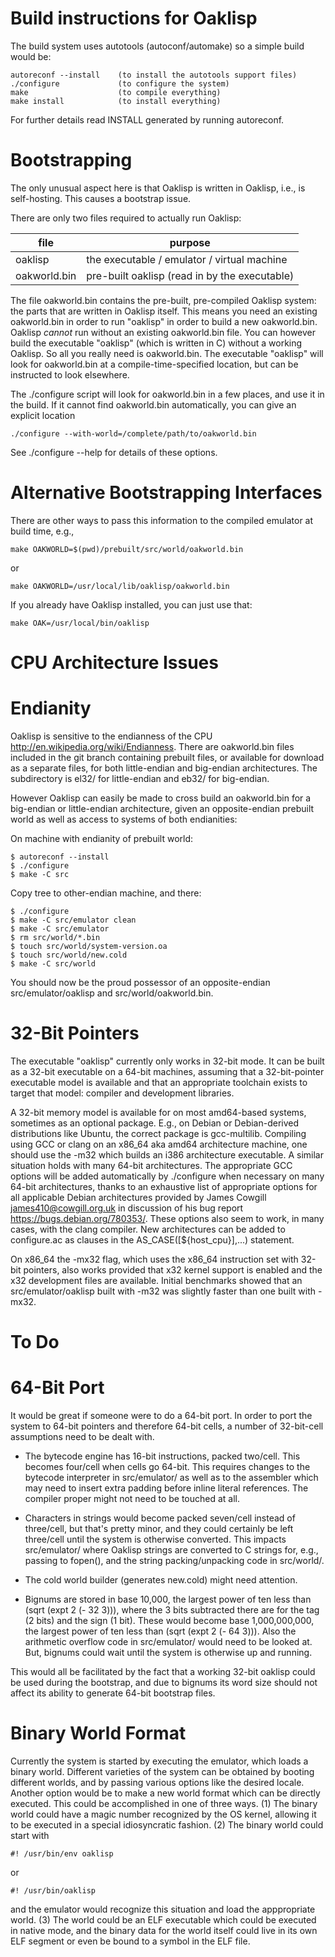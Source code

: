 Build instructions for Oaklisp
==============================

The build system uses autotools (autoconf/automake) so a simple build
would be:

	autoreconf --install    (to install the autotools support files)
	./configure             (to configure the system)
	make                    (to compile everything)
	make install            (to install everything)

For further details read INSTALL generated by running autoreconf.

Bootstrapping
=============

The only unusual aspect here is that Oaklisp is written in Oaklisp,
i.e., is self-hosting.  This causes a bootstrap issue.

There are only two files required to actually run Oaklisp:

file          | purpose
--------------|----------------------------------------------
oaklisp       | the executable / emulator / virtual machine
oakworld.bin  | pre-built oaklisp (read in by the executable)

The file oakworld.bin contains the pre-built, pre-compiled Oaklisp
system: the parts that are written in Oaklisp itself.  This means you
need an existing oakworld.bin in order to run "oaklisp" in order to
build a new oakworld.bin.  Oaklisp *cannot* run without an existing
oakworld.bin file.  You can however build the executable "oaklisp"
(which is written in C) without a working Oaklisp.  So all you really
need is oakworld.bin.  The executable "oaklisp" will look for
oakworld.bin at a compile-time-specified location, but can be
instructed to look elsewhere.

The ./configure script will look for oakworld.bin in a few places, and
use it in the build.  If it cannot find oakworld.bin automatically,
you can give an explicit location

    ./configure --with-world=/complete/path/to/oakworld.bin

See ./configure --help for details of these options.

Alternative Bootstrapping Interfaces
====================================

There are other ways to pass this information to the compiled emulator
at build time, e.g.,

    make OAKWORLD=$(pwd)/prebuilt/src/world/oakworld.bin

or

    make OAKWORLD=/usr/local/lib/oaklisp/oakworld.bin

If you already have Oaklisp installed, you can just use that:

    make OAK=/usr/local/bin/oaklisp

CPU Architecture Issues
=======================

Endianity
=========

Oaklisp is sensitive to the endianness of the CPU
<http://en.wikipedia.org/wiki/Endianness>.  There are oakworld.bin
files included in the git branch containing prebuilt files, or
available for download as a separate files, for both little-endian and
big-endian architectures.  The subdirectory is el32/ for little-endian
and eb32/ for big-endian.

However Oaklisp can easily be made to cross build an oakworld.bin for
a big-endian or little-endian architecture, given an opposite-endian
prebuilt world as well as access to systems of both endianities:

On machine with endianity of prebuilt world:

	$ autoreconf --install
	$ ./configure
	$ make -C src

Copy tree to other-endian machine, and there:

	$ ./configure
	$ make -C src/emulator clean
	$ make -C src/emulator
	$ rm src/world/*.bin
	$ touch src/world/system-version.oa
	$ touch src/world/new.cold
	$ make -C src/world

You should now be the proud possessor of an opposite-endian
src/emulator/oaklisp and src/world/oakworld.bin.

32-Bit Pointers
===============

The executable "oaklisp" currently only works in 32-bit mode.  It can
be built as a 32-bit executable on a 64-bit machines, assuming that a
32-bit-pointer executable model is available and that an appropriate
toolchain exists to target that model: compiler and development
libraries.

A 32-bit memory model is available for on most amd64-based systems,
sometimes as an optional package.  E.g., on Debian or Debian-derived
distributions like Ubuntu, the correct package is gcc-multilib.
Compiling using GCC or clang on an x86_64 aka amd64 architecture
machine, one should use the -m32 which builds an i386 architecture
executable.  A similar situation holds with many 64-bit architectures.
The appropriate GCC options will be added automatically by ./configure
when necessary on many 64-bit architectures, thanks to an exhaustive
list of appropriate options for all applicable Debian architectures
provided by James Cowgill <james410@cowgill.org.uk> in discussion of
his bug report https://bugs.debian.org/780353/.  These options also
seem to work, in many cases, with the clang compiler.  New
architectures can be added to configure.ac as clauses in the
AS_CASE([${host_cpu}],...) statement.

On x86_64 the -mx32 flag, which uses the x86_64 instruction set with
32-bit pointers, also works provided that x32 kernel support is
enabled and the x32 development files are available.  Initial
benchmarks showed that an src/emulator/oaklisp built with -m32 was
slightly faster than one built with -mx32.

To Do
=====

64-Bit Port
===========

It would be great if someone were to do a 64-bit port.  In order to
port the system to 64-bit pointers and therefore 64-bit cells, a
number of 32-bit-cell assumptions need to be dealt with.

 - The bytecode engine has 16-bit instructions, packed two/cell.  This
   becomes four/cell when cells go 64-bit.  This requires changes to
   the bytecode interpreter in src/emulator/ as well as to the
   assembler which may need to insert extra padding before inline
   literal references.  The compiler proper might not need to be
   touched at all.

 - Characters in strings would become packed seven/cell instead of
   three/cell, but that's pretty minor, and they could certainly be
   left three/cell until the system is otherwise converted.  This
   impacts src/emulator/ where Oaklisp strings are converted to C
   strings for, e.g., passing to fopen(), and the string
   packing/unpacking code in src/world/.

 - The cold world builder (generates new.cold) might need attention.

 - Bignums are stored in base 10,000, the largest power of ten less
   than (sqrt (expt 2 (- 32 3))), where the 3 bits subtracted there
   are for the tag (2 bits) and the sign (1 bit).  These would become
   base 1,000,000,000, the largest power of ten less than (sqrt (expt
   2 (- 64 3))).  Also the arithmetic overflow code in src/emulator/
   would need to be looked at.  But, bignums could wait until the
   system is otherwise up and running.

This would all be facilitated by the fact that a working 32-bit
oaklisp could be used during the bootstrap, and due to bignums its
word size should not affect its ability to generate 64-bit bootstrap
files.

Binary World Format
===================

Currently the system is started by executing the emulator, which loads
a binary world.  Different varieties of the system can be obtained by
booting different worlds, and by passing various options like the
desired locale.  Another option would be to make a new world format
which can be directly executed.  This could be accomplished in one of
three ways.  (1) The binary world could have a magic number recognized
by the OS kernel, allowing it to be executed in a special
idiosyncratic fashion.  (2) The binary world could start with

	#! /usr/bin/env oaklisp

or

	#! /usr/bin/oaklisp

and the emulator would recognize this situation and load the
apppropriate world.  (3) The world could be an ELF executable which
could be executed in native mode, and the binary data for the world
itself could live in its own ELF segment or even be bound to a symbol
in the ELF file.

